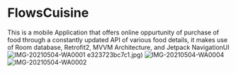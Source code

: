 # FlowsCuisine
This is a mobile Application that offers online oppurtunity of purchase of food through a constantly updated API of various food details, it makes use of Room database, Retrofit2, MVVM Architecture, and Jetpack NavigationUI
![IMG-20210504-WA0001](https://user-images.githubusercontent.com/37305943/117272651-4d758c80-ae53-11eb-9d0f-08c37ad0cbb7.jpg)
e323723bc7c1.jpg)
![IMG-20210504-WA0004](https://user-images.githubusercontent.com/37305943/117272862-8150b200-ae53-11eb-810e-002c07ff5d01.jpg)
![IMG-20210504-WA0002](https://user-images.githubusercontent.com/37305943/117272841-7d249480-ae53-11eb-92ba-e323723bc7c1.jpg)
